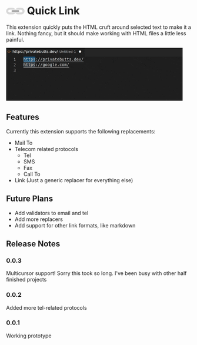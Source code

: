 #  ![Logo](./img/icon.png) Quick Link

This extension quickly puts the HTML cruft around selected text to make it a link. Nothing fancy, but it should make working with HTML files a little less painful.

![Basic Usage](./img/basic-usage.gif)

## Features

Currently this extension supports the following replacements:
* Mail To
* Telecom related protocols
    * Tel
    * SMS
    * Fax
    * Call To
* Link (Just a generic replacer for everything else)

## Future Plans

* Add validators to email and tel
* Add more replacers
* Add support for other link formats, like markdown

## Release Notes

### 0.0.3

Multicursor support! Sorry this took so long. I've been busy with other half finished projects

### 0.0.2

Added more tel-related protocols

### 0.0.1

Working prototype
